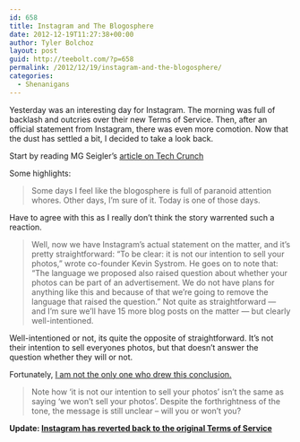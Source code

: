 ```yaml
---
id: 658
title: Instagram and The Blogosphere
date: 2012-12-19T11:27:38+00:00
author: Tyler Bolchoz
layout: post
guid: http://teebolt.com/?p=658
permalink: /2012/12/19/instagram-and-the-blogosphere/
categories:
  - Shenanigans
---
```

Yesterday was an interesting day for Instagram. The morning was full of backlash and outcries over their new Terms of Service. Then, after an official statement from Instagram, there was even more comotion. Now that the dust has settled a bit, I decided to take a look back.

Start by reading MG Seigler&#8217;s [article on Tech Crunch](http://techcrunch.com/2012/12/18/a-valencia-filtered-middle-finger/)

Some highlights:

> Some days I feel like the blogosphere is full of paranoid attention whores. Other days, I’m sure of it. Today is one of those days.

Have to agree with this as I really don&#8217;t think the story warrented such a reaction.

> Well, now we have Instagram’s actual statement on the matter, and it’s pretty straightforward: “To be clear: it is not our intention to sell your photos,” wrote co-founder Kevin Systrom. He goes on to note that: “The language we proposed also raised question about whether your photos can be part of an advertisement. We do not have plans for anything like this and because of that we’re going to remove the language that raised the question.” Not quite as straightforward — and I’m sure we’ll have 15 more blog posts on the matter — but clearly well-intentioned.

Well-intentioned or not, its quite the opposite of straightforward. It&#8217;s not their intention to sell everyones photos, but that doesn&#8217;t answer the question whether they will or not.

Fortunately, [I am not the only one who drew this conclusion.](http://asburyandasbury.typepad.com/blog/2012/12/instagram-didnt-get-the-tone-wrong.html?utm_source=loopinsight.com&utm_medium=referral&utm_campaign=Feed%3A+loopinsight%2FKqJb+%28The+Loop%29) 

> Note how ‘it is not our intention to sell your photos’ isn’t the same as saying ‘we won’t sell your photos’. Despite the forthrightness of the tone, the message is still unclear – will you or won’t you?

**Update: [Instagram has reverted back to the original Terms of Service](http://blog.instagram.com/post/38421250999/updated-terms-of-service-based-on-your-feedback)**